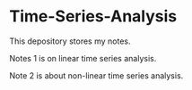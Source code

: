# Time-Series-Analysis
This depository stores my notes. 

Notes 1 is on linear time series analysis.

Note 2 is about non-linear time series analysis. 
